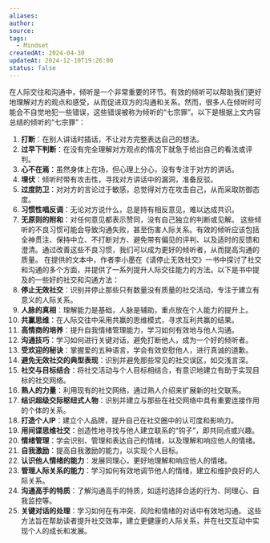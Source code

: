 ```yaml
---
aliases: 
author: 
source: 
tags:
  - Mindset
createdAt: 2024-04-30
updateAt: 2024-12-10T19:26:00
status: false
---
```

在人际交往和沟通中，倾听是一个非常重要的环节。有效的倾听可以帮助我们更好地理解对方的观点和感受，从而促进双方的沟通和关系。然而，很多人在倾听时可能会不自觉地犯一些错误，这些错误被称为倾听的“七宗罪”。以下是根据上文内容总结的倾听的“七宗罪”：
1. **打断**：在别人讲话时插话，不让对方完整表达自己的想法。
2. **过早下判断**：在没有完全理解对方观点的情况下就急于给出自己的看法或评判。
3. **心不在焉**：虽然身体上在场，但心理上分心，没有专注于对方的讲话。
4. **埋伏**：倾听时带有攻击性，寻找对方讲话中的漏洞，准备反驳。
5. **过度防卫**：对对方的言论过于敏感，总觉得对方在攻击自己，从而采取防御态度。
6. **习惯性唱反调**：无论对方说什么，总是持有相反意见，难以达成共识。
7. **无原则的附和**：对任何意见都表示赞同，没有自己独立的判断或见解。
这些倾听的不良习惯可能会导致沟通失败，甚至伤害人际关系。有效的倾听应该包括全神贯注、保持中立、不打断对方、避免带有偏见的评判、以及适时的反馈和澄清。通过改善这些不良习惯，我们可以成为更好的倾听者，从而提高沟通的质量。
在提供的文本中，作者李小墨在《请停止无效社交》一书中探讨了社交和沟通的多个方面，并提供了一系列提升人际交往能力的方法。以下是书中提及的一些好的社交和沟通方法：
1. **停止无效社交**：识别并停止那些只有数量没有质量的社交活动，专注于建立有意义的人际关系。
2. **人脉的真相**：理解能力是基础，人脉是辅助，重点放在个人能力的提升上。
3. **共赢思维**：在人际交往中采用共赢的思维模式，寻求互利共赢的结果。
4. **高情商的培养**：提升自我情绪管理能力，学习如何有效地与他人沟通。
5. **沟通技巧**：学习如何进行关键对话，避免打断他人，成为一个好的倾听者。
6. **受欢迎的秘诀**：掌握爱的五种语言，学会有效安慰他人，进行真诚的道歉。
7. **避免无效社交的典型表现**：识别并避免那些常见的社交误区，如交浅言深。
8. **社交与目标结合**：将社交活动与个人目标相结合，有意识地建立有助于实现目标的社交网络。
9. **熟人的力量**：利用现有的社交网络，通过熟人介绍来扩展新的社交联系。
10. **结识超级交际枢纽式人物**：识别并建立与那些在社交网络中具有重要连接作用的个体的关系。
11. **打造个人IP**：建立个人品牌，提升自己在社交圈中的认可度和影响力。
12. **用间谍思维社交**：创造性地寻找与他人建立联系的“钩子”，即共同点或兴趣。
13. **情绪管理**：学会识别、管理和表达自己的情绪，以及理解和响应他人的情绪。
14. **自我激励**：提高自我激励的能力，以实现个人目标。
15. **认识他人情绪的能力**：发展同理心，更好地理解和响应他人的情绪。
16. **管理人际关系的能力**：学习如何有效地调节他人的情绪，建立和维护良好的人际关系。
17. **沟通高手的特质**：了解沟通高手的特质，如适时选择合适的行为、同理心、自我监控等。
18. **关键对话的处理**：学习如何在有冲突、风险和情绪的对话中有效地沟通。
这些方法旨在帮助读者提升社交效率，建立更健康的人际关系，并在社交互动中实现个人的成长和发展。